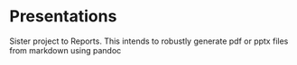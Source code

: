 # Presentations
Sister project to Reports.  This intends to robustly generate pdf or pptx files from markdown using pandoc
